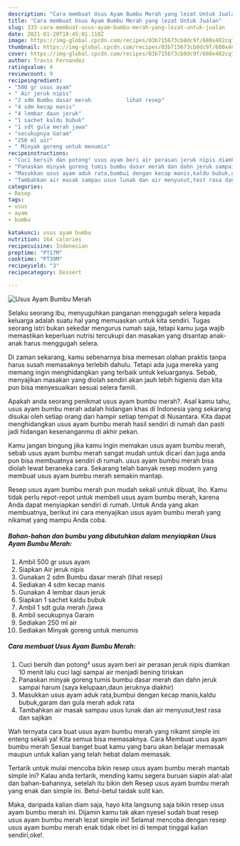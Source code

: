 ```yaml
---
description: "Cara membuat Usus Ayam Bumbu Merah yang lezat Untuk Jualan"
title: "Cara membuat Usus Ayam Bumbu Merah yang lezat Untuk Jualan"
slug: 333-cara-membuat-usus-ayam-bumbu-merah-yang-lezat-untuk-jualan
date: 2021-01-20T18:45:01.110Z
image: https://img-global.cpcdn.com/recipes/03b715673cb8dc9f/680x482cq70/usus-ayam-bumbu-merah-foto-resep-utama.jpg
thumbnail: https://img-global.cpcdn.com/recipes/03b715673cb8dc9f/680x482cq70/usus-ayam-bumbu-merah-foto-resep-utama.jpg
cover: https://img-global.cpcdn.com/recipes/03b715673cb8dc9f/680x482cq70/usus-ayam-bumbu-merah-foto-resep-utama.jpg
author: Travis Fernandez
ratingvalue: 4
reviewcount: 9
recipeingredient:
- "500 gr usus ayam"
- " Air jeruk nipis"
- "2 sdm Bumbu dasar merah           lihat resep"
- "4 sdm kecap manis"
- "4 lembar daun jeruk"
- "1 sachet kaldu bubuk"
- "1 sdt gula merah jawa"
- "secukupnya Garam"
- "250 ml air"
- " Minyak goreng untuk menumis"
recipeinstructions:
- "Cuci bersih dan potong² usus ayam beri air perasan jeruk nipis diamkan 10 menit lalu cuci lagi sampai air menjadi bening tiriskan"
- "Panaskan minyak goreng tumis bumbu dasar merah dan dahn jeruk sampai harum (saya kelupaan,daun jeruknya diakhir)"
- "Masukkan usus ayam aduk rata,bumbui dengan kecap manis,kaldu bubuk,garam dan gula merah aduk rata"
- "Tambahkan air masak sampau usus lunak dan air menyusut,test rasa dan sajikan"
categories:
- Resep
tags:
- usus
- ayam
- bumbu

katakunci: usus ayam bumbu 
nutrition: 164 calories
recipecuisine: Indonesian
preptime: "PT17M"
cooktime: "PT39M"
recipeyield: "3"
recipecategory: Dessert

---
```



![Usus Ayam Bumbu Merah](https://img-global.cpcdn.com/recipes/03b715673cb8dc9f/680x482cq70/usus-ayam-bumbu-merah-foto-resep-utama.jpg)

Selaku seorang ibu, menyuguhkan panganan menggugah selera kepada keluarga adalah suatu hal yang memuaskan untuk kita sendiri. Tugas seorang istri bukan sekedar mengurus rumah saja, tetapi kamu juga wajib memastikan keperluan nutrisi tercukupi dan masakan yang disantap anak-anak harus menggugah selera.

Di zaman  sekarang, kamu sebenarnya bisa memesan olahan praktis tanpa harus susah memasaknya terlebih dahulu. Tetapi ada juga mereka yang memang ingin menghidangkan yang terbaik untuk keluarganya. Sebab, menyajikan masakan yang diolah sendiri akan jauh lebih higienis dan kita pun bisa menyesuaikan sesuai selera famili. 



Apakah anda seorang penikmat usus ayam bumbu merah?. Asal kamu tahu, usus ayam bumbu merah adalah hidangan khas di Indonesia yang sekarang disukai oleh setiap orang dari hampir setiap tempat di Nusantara. Kita dapat menghidangkan usus ayam bumbu merah hasil sendiri di rumah dan pasti jadi hidangan kesenanganmu di akhir pekan.

Kamu jangan bingung jika kamu ingin memakan usus ayam bumbu merah, sebab usus ayam bumbu merah sangat mudah untuk dicari dan juga anda pun bisa membuatnya sendiri di rumah. usus ayam bumbu merah bisa diolah lewat beraneka cara. Sekarang telah banyak resep modern yang membuat usus ayam bumbu merah semakin mantap.

Resep usus ayam bumbu merah pun mudah sekali untuk dibuat, lho. Kamu tidak perlu repot-repot untuk membeli usus ayam bumbu merah, karena Anda dapat menyiapkan sendiri di rumah. Untuk Anda yang akan membuatnya, berikut ini cara menyajikan usus ayam bumbu merah yang nikamat yang mampu Anda coba.

<!--inarticleads1-->

##### Bahan-bahan dan bumbu yang dibutuhkan dalam menyiapkan Usus Ayam Bumbu Merah:

1. Ambil 500 gr usus ayam
1. Siapkan  Air jeruk nipis
1. Gunakan 2 sdm Bumbu dasar merah           (lihat resep)
1. Sediakan 4 sdm kecap manis
1. Gunakan 4 lembar daun jeruk
1. Siapkan 1 sachet kaldu bubuk
1. Ambil 1 sdt gula merah /jawa
1. Ambil secukupnya Garam
1. Sediakan 250 ml air
1. Sediakan  Minyak goreng untuk menumis




<!--inarticleads2-->

##### Cara membuat Usus Ayam Bumbu Merah:

1. Cuci bersih dan potong² usus ayam beri air perasan jeruk nipis diamkan 10 menit lalu cuci lagi sampai air menjadi bening tiriskan
1. Panaskan minyak goreng tumis bumbu dasar merah dan dahn jeruk sampai harum (saya kelupaan,daun jeruknya diakhir)
1. Masukkan usus ayam aduk rata,bumbui dengan kecap manis,kaldu bubuk,garam dan gula merah aduk rata
1. Tambahkan air masak sampau usus lunak dan air menyusut,test rasa dan sajikan




Wah ternyata cara buat usus ayam bumbu merah yang nikamt simple ini enteng sekali ya! Kita semua bisa memasaknya. Cara Membuat usus ayam bumbu merah Sesuai banget buat kamu yang baru akan belajar memasak maupun untuk kalian yang telah hebat dalam memasak.

Tertarik untuk mulai mencoba bikin resep usus ayam bumbu merah mantab simple ini? Kalau anda tertarik, mending kamu segera buruan siapin alat-alat dan bahan-bahannya, setelah itu bikin deh Resep usus ayam bumbu merah yang enak dan simple ini. Betul-betul taidak sulit kan. 

Maka, daripada kalian diam saja, hayo kita langsung saja bikin resep usus ayam bumbu merah ini. Dijamin kamu tak akan nyesel sudah buat resep usus ayam bumbu merah lezat simple ini! Selamat mencoba dengan resep usus ayam bumbu merah enak tidak ribet ini di tempat tinggal kalian sendiri,oke!.

